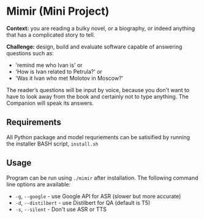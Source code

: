 # Mimir (Mini Project)
__Context:__ you are reading a bulky novel, or a biography, or indeed anything that has a complicated story to tell.

__Challenge:__ design, build and evaluate software capable of
answering questions such as:

* 'remind me who Ivan is' or
* 'How is Ivan related to Petrula?' or
* 'Was it Ivan who met Molotov in Moscow?’

The reader’s questions will be input by voice, because you don't want
to have to look away from the book and certainly not to type
anything. The Companion will speak its answers.

## Requirements
All Python package and model requriements can be satisified by running the installer BASH script, ```install.sh```


## Usage

Program can be run using ```./mimir``` after installation. The following command line options are available:
- ```-g```, ```--google``` - use Google API for ASR (slower but more accurate)
- ```-d```, ```--distilbert``` - use Distilbert for QA (default is T5)
- ```-s```, ```--silent``` - Don't use ASR or TTS 